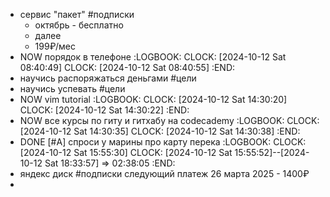 - сервис "пакет" #подписки
	- октябрь - бесплатно
	- далее
	- 199₽/мес
- NOW порядок в телефоне
  :LOGBOOK:
  CLOCK: [2024-10-12 Sat 08:40:49]
  CLOCK: [2024-10-12 Sat 08:40:55]
  :END:
- научись распоряжаться деньгами #цели
- научись успевать #цели
- NOW vim tutorial
  :LOGBOOK:
  CLOCK: [2024-10-12 Sat 14:30:20]
  CLOCK: [2024-10-12 Sat 14:30:22]
  :END:
- NOW все курсы по гиту и гитхабу на  codecademy
  :LOGBOOK:
  CLOCK: [2024-10-12 Sat 14:30:35]
  CLOCK: [2024-10-12 Sat 14:30:38]
  :END:
- DONE [#A] спроси у марины про карту перека
  :LOGBOOK:
  CLOCK: [2024-10-12 Sat 15:55:30]
  CLOCK: [2024-10-12 Sat 15:55:52]--[2024-10-12 Sat 18:33:57] =>  02:38:05
  :END:
- яндекс диск #подписки
  следующий платеж
  26 марта 2025 - 1400₽
-